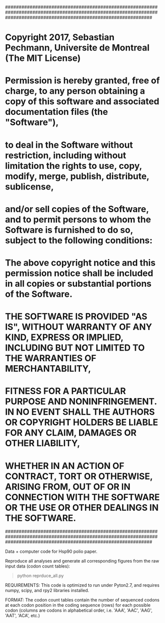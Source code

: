 ######################################################################################################################################################################
#       Copyright 2017, Sebastian Pechmann, Universite de Montreal (The MIT License)
#
#       Permission is hereby granted, free of charge, to any person obtaining a copy of this software and associated documentation files (the "Software"),
#       to deal in the Software without restriction, including without limitation the rights to use, copy, modify, merge, publish, distribute, sublicense,
#       and/or sell copies of the Software, and to permit persons to whom the Software is furnished to do so, subject to the following conditions:
#
#       The above copyright notice and this permission notice shall be included in all copies or substantial portions of the Software.
#
#       THE SOFTWARE IS PROVIDED "AS IS", WITHOUT WARRANTY OF ANY KIND, EXPRESS OR IMPLIED, INCLUDING BUT NOT LIMITED TO THE WARRANTIES OF MERCHANTABILITY,
#       FITNESS FOR A PARTICULAR PURPOSE AND NONINFRINGEMENT. IN NO EVENT SHALL THE AUTHORS OR COPYRIGHT HOLDERS BE LIABLE FOR ANY CLAIM, DAMAGES OR OTHER LIABILITY,
#       WHETHER IN AN ACTION OF CONTRACT, TORT OR OTHERWISE, ARISING FROM, OUT OF OR IN CONNECTION WITH THE SOFTWARE OR THE USE OR OTHER DEALINGS IN THE SOFTWARE.
######################################################################################################################################################################

Data + computer code for Hsp90 polio paper. 

Reproduce all analyses and generate all corresponding figures from the raw input data (codon count tables):

> python reprduce_all.py 


REQUIREMENTS: 	This code is optimized to run under Pyton2.7, and requires numpy, scipy, and rpy2 libraries installed. 

FORMAT: 	The codon count tables contain the number of sequenced codons at each codon position in the coding sequence (rows)
		for each possible codon (columns are codons in alphabetical order, i.e. 'AAA', 'AAC', 'AAG', 'AAT', 'ACA', etc.)
